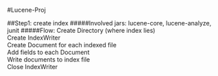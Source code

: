 #Lucene-Proj

##Step1: create index
#####Involved jars:
lucene-core, lucene-analyze, junit
#####Flow:
Create Directory (where index lies)<br>
Create IndexWriter <br>
Create Document for each indexed file<br>
Add fields to each Document<br>
Write documents to index file<br>
Close IndexWriter<br>